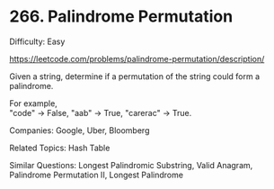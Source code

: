 # 266. Palindrome Permutation

Difficulty: Easy

https://leetcode.com/problems/palindrome-permutation/description/

Given a string, determine if a permutation of the string could form a palindrome.

For example,  
"code" -> False, "aab" -> True, "carerac" -> True.

Companies: Google, Uber, Bloomberg

Related Topics: Hash Table

Similar Questions: Longest Palindromic Substring, Valid Anagram, Palindrome Permutation II, Longest Palindrome